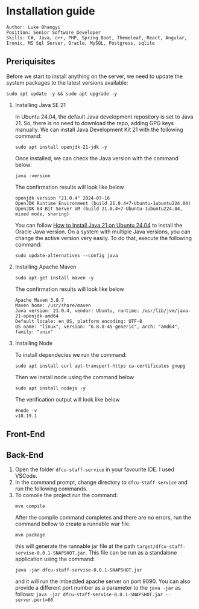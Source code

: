 # Installation guide
```
Author: Luke Bhangyi
Position: Senior Software Developer
Skills: C#, Java, c++, PHP, Spring Boot, Themeleaf, React, Angular, Ironic, MS Sql Server, Oracle, MySQL, Postgress, sqlite
```
## Preriquisites
Before we start to install anything on the server, we need to update the system packages to the latest versions available:
```
sudo apt update -y && sudo apt upgrade -y
```
1. Installing Java SE 21
   
   In Ubuntu 24.04, the default Java development repository is set to Java 21. So, there is no need to download the repo, adding GPG keys manually. We can install Java Development Kit 21 with the following command:
   ``` 
   sudo apt install openjdk-21-jdk -y
   ```
   Once installed, we can check the Java version with the command below:
   ```
   java -version
   ```
   The confirmation results will look like below
   ```
   openjdk version "21.0.4" 2024-07-16
   OpenJDK Runtime Environment (build 21.0.4+7-Ubuntu-1ubuntu224.04)
   OpenJDK 64-Bit Server VM (build 21.0.4+7-Ubuntu-1ubuntu224.04, mixed mode, sharing)
   ```
   You can follow [How to Install Java 21 on Ubuntu 24.04](https://www.rosehosting.com/blog/how-to-install-java-21-on-ubuntu-24-04/) to install the Oracle Java version.
   On a system with multiple Java versions, you can change the active version very easily. To do that, execute the following command:
   ```
   sudo update-alternatives --config java
   ```
3. Installing Apache Maven
   
   ```
   sudo apt-get install maven -y
   ```
   The confirmation results will look like below
   ```
   Apache Maven 3.8.7
   Maven home: /usr/share/maven
   Java version: 21.0.4, vendor: Ubuntu, runtime: /usr/lib/jvm/java-21-openjdk-amd64
   Default locale: en_US, platform encoding: UTF-8
   OS name: "linux", version: "6.8.0-45-generic", arch: "amd64", family: "unix"
   ```
4. Installing Node
   
   To install dependecies we run the command:
   ```
   sudo apt install curl apt-transport-https ca-certificates gnupg
   ```
   Then we install node using the command below
   ```
   sudo apt install nodejs -y
   ```
   The verification output will look like below
   ```
   #node -v
   v18.19.1
   ```
## Front-End
## Back-End
1. Open the folder ``dfcu-staff-service`` in your favourite IDE. I used VSCode.
2. In the command prompt, change directory to ``` dfcu-staff-service ``` and run the following commands.
3. To comoile the project run the command:
   ```
   mvn compile
   ```
   After the compile command completes and there are no errors, run the command bellow to create a runnable war file.
   ```
   mvn package
   ```
   this will generate the runnable jar file at the path ``target/dfcu-staff-servise-0.0.1-SNAPSHOT.jar``. This file can be run as a standalone application using the command:
   ```
   java -jar dfcu-staff-servise-0.0.1-SNAPSHOT.jar
   ```
   and it will run the imbedded apache server on port 9090. You can also provide a different port number as a parameter to the ``java -jar`` as follows:
   ``
   java -jar dfcu-staff-servise-0.0.1-SNAPSHOT.jar --server.port=80
   ``
